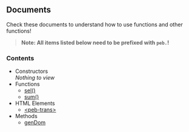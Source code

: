 ## Documents
Check these documents to understand how to use functions and other functions!  
> **Note: All items listed below need to be prefixed with `peb.`!**
### Contents
- Constructors  
*Nothing to view*
- Functions  
  * [sel()](./detail/func-sel.md "Function sel()")
  * [sum()](./detail/func-sum.md "Function sum()")
- HTML Elements  
  * [\<peb-trans\>](./detail/html-peb-trans.md "HTML Element <peb-trans>")
- Methods
  * [genDom](./detail/meth-gendom.md "Method genDom")
